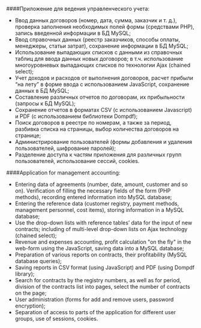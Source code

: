 ####Приложение для ведения управленческого учета:
 
* Ввод данных договоров (номер, дата, сумма, заказчик и т. д.), проверка заполнения необходимых полей формы (средствами PHP), запись введенной информации в БД MySQL;
* Ввод справочных данных (реестр заказчиков, способы оплаты, менеджеры, статьи затрат), сохранение информации в БД MySQL;
* Использование выпадающих списков с данными из справочных таблиц для ввода данных новых договоров; в т.ч. использование многоуровневых выпадающих списков по технологии Ajax (chained select);
* Учет доходов и расходов от выполнения договоров, расчет прибыли “на лету” в форме ввода с использованием JavaScript, сохранение данных в БД MySQL;
* Составление различных отчетов по договорам, их прибыльности (запросы к  БД MySQL);
* Сохранение отчетов в форматах CSV (с использованием Javascript) и PDF (с использованием библиотеки Dompdf);
* Поиск договоров в реестре по номерам, а также за период, разбивка списка на страницы, выбор количества договоров на странице;
* Администрирование пользователей (формы добавления и удаления пользователей, шифрование паролей);
* Разделение доступа к частям приложения для различных групп пользователей, использование сессий, cookies. 

####Application for management accounting:
 
* Entering data of agreements (number, date, amount, customer and so on). Verification of filling the necessary fields of the form (PHP methods), recording entered information into MySQL database;
* Entering the reference data (customer registry, payment methods, management personnel, cost items), storing information in a MySQL database;
* Use the drop-down lists with reference tables’ data for the input of new contracts; including of multi-level drop-down lists on Ajax technology (chained select);
* Revenue and expenses accounting, profit calculation "on the fly" in the web-form using the JavaScript, saving data into a MySQL database;
* Preparation of various reports on contracts, their profitability (MySQL database queries);
* Saving reports in CSV format (using JavaScript) and PDF (using Dompdf library);
* Search for contracts by the registry numbers, as well as for period, division of the contracts list into pages, select the number of contracts on the page;
* User administration (forms for add and remove users, password encryption);
* Separation of access to parts of the application for different user groups, use of sessions, cookies.
